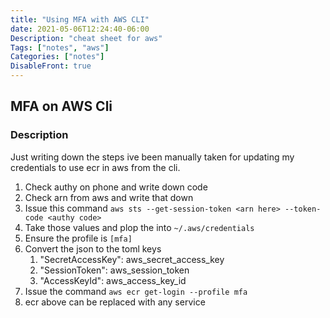 ```yaml
---
title: "Using MFA with AWS CLI"
date: 2021-05-06T12:24:40-06:00
Description: "cheat sheet for aws"
Tags: ["notes", "aws"]
Categories: ["notes"]
DisableFront: true
---
```


## MFA on AWS Cli

### Description

Just writing down the steps ive been manually taken for updating my
credentials to use ecr in aws from the cli.

1. Check authy on phone and write down code
2. Check arn from aws and write that down
3. Issue this command `aws sts --get-session-token <arn here> --token-code <authy code>`
4. Take those values and plop the into `~/.aws/credentials`
  1. Ensure the profile is `[mfa]`
  2. Convert the json to the toml keys
        1. "SecretAccessKey": aws_secret_access_key
        2. "SessionToken":  aws_session_token
        3. "AccessKeyId":  aws_access_key_id
5. Issue the command `aws ecr get-login --profile mfa`
  1. ecr above can be replaced with any service
